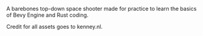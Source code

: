 A barebones top-down space shooter made for practice to learn the basics of Bevy Engine and Rust coding.

Credit for all assets goes to kenney.nl.
